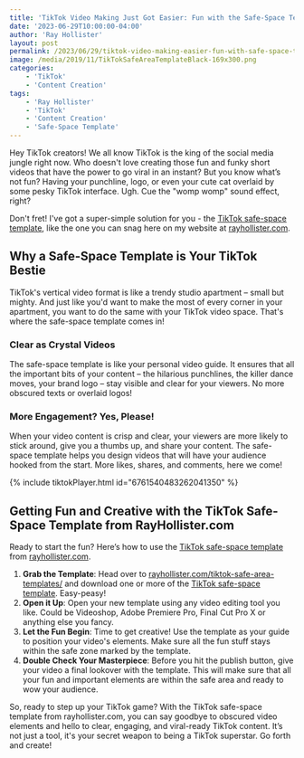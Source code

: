 ```yaml
---
title: 'TikTok Video Making Just Got Easier: Fun with the Safe-Space Template!'
date: '2023-06-29T10:00:00-04:00'
author: 'Ray Hollister'
layout: post
permalink: /2023/06/29/tiktok-video-making-easier-fun-with-safe-space-template/
image: /media/2019/11/TikTokSafeAreaTemplateBlack-169x300.png
categories:
    - 'TikTok'
    - 'Content Creation'
tags:
    - 'Ray Hollister'
    - 'TikTok'
    - 'Content Creation'
    - 'Safe-Space Template'
---
```


Hey TikTok creators! We all know TikTok is the king of the social media jungle right now. Who doesn't love creating those fun and funky short videos that have the power to go viral in an instant? But you know what’s not fun? Having your punchline, logo, or even your cute cat overlaid by some pesky TikTok interface. Ugh. Cue the "womp womp" sound effect, right?

Don't fret! I've got a super-simple solution for you - the [TikTok safe-space template](https://rayhollister.com/tiktok-safe-area-templates/), like the one you can snag here on my website at [rayhollister.com](https://rayhollister.com/tiktok-safe-area-templates/).

## Why a Safe-Space Template is Your TikTok Bestie

TikTok's vertical video format is like a trendy studio apartment – small but mighty. And just like you'd want to make the most of every corner in your apartment, you want to do the same with your TikTok video space. That's where the safe-space template comes in!

### Clear as Crystal Videos

The safe-space template is like your personal video guide. It ensures that all the important bits of your content – the hilarious punchlines, the killer dance moves, your brand logo – stay visible and clear for your viewers. No more obscured texts or overlaid logos!

### More Engagement? Yes, Please!

When your video content is crisp and clear, your viewers are more likely to stick around, give you a thumbs up, and share your content. The safe-space template helps you design videos that will have your audience hooked from the start. More likes, shares, and comments, here we come!

{% include tiktokPlayer.html id="6761540483262041350" %}

## Getting Fun and Creative with the TikTok Safe-Space Template from RayHollister.com

Ready to start the fun? Here’s how to use the [TikTok safe-space template](https://rayhollister.com/tiktok-safe-area-templates/) from [rayhollister.com](https://rayhollister.com/tiktok-safe-area-templates/).

1. **Grab the Template**: Head over to [rayhollister.com/tiktok-safe-area-templates/](https://rayhollister.com/tiktok-safe-area-templates/) and download one or more of the [TikTok safe-space template](https://rayhollister.com/tiktok-safe-area-templates/). Easy-peasy!
2. **Open it Up**: Open your new template using any video editing tool you like. Could be Videoshop, Adobe Premiere Pro, Final Cut Pro X or anything else you fancy. 
3. **Let the Fun Begin**: Time to get creative! Use the template as your guide to position your video's elements. Make sure all the fun stuff stays within the safe zone marked by the template.
4. **Double Check Your Masterpiece**: Before you hit the publish button, give your video a final lookover with the template. This will make sure that all your fun and important elements are within the safe area and ready to wow your audience.

So, ready to step up your TikTok game? With the TikTok safe-space template from rayhollister.com, you can say goodbye to obscured video elements and hello to clear, engaging, and viral-ready TikTok content. It’s not just a tool, it's your secret weapon to being a TikTok superstar. Go forth and create!